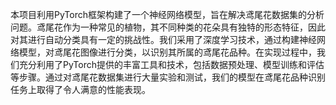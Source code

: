本项目利用PyTorch框架构建了一个神经网络模型，旨在解决鸢尾花数据集的分析问题。鸢尾花作为一种常见的植物，其不同种类的花朵具有独特的形态特征，因此对其进行自动分类具有一定的挑战性。我们采用了深度学习技术，通过构建神经网络模型，对鸢尾花图像进行分类，以识别其所属的鸢尾花品种。在实现过程中，我们充分利用了PyTorch提供的丰富工具和技术，包括数据预处理、模型训练和评估等步骤。通过对鸢尾花数据集进行大量实验和测试，我们的模型在鸢尾花品种识别任务上取得了令人满意的性能表现。
